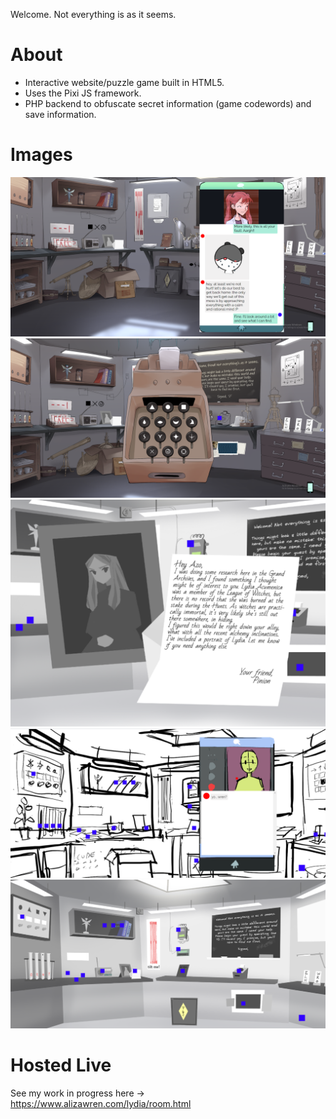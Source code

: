 Welcome. Not everything is as it seems.

# About #
* Interactive website/puzzle game built in HTML5.
* Uses the Pixi JS framework.
* PHP backend to obfuscate secret information (game codewords) and save information.

# Images #

![A room with various objects](/lydiaprev1.PNG)
![A room with various objects](/lydiaprev2.PNG)
![A framed photo and a letter](/preview3.PNG)
![A room with various objects](/preview.png)
![A room with various objects](/preview2.png)


# Hosted Live #
See my work in progress here -> https://www.alizawren.com/lydia/room.html
